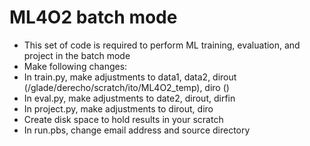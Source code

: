 # ML4O2 batch mode
- This set of code is required to perform ML training, evaluation, and project in the batch mode
- Make following changes:
- In train.py, make adjustments to data1, data2, dirout (/glade/derecho/scratch/ito/ML4O2_temp), diro ()
- In eval.py, make adjustments to date2, dirout, dirfin
- In project.py, make adjustments to dirout, diro
- Create disk space to hold results in your scratch
- In run.pbs, change email address and source directory
